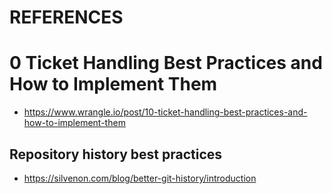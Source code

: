 # REFERENCES
# 0 Ticket Handling Best Practices and How to Implement Them
* https://www.wrangle.io/post/10-ticket-handling-best-practices-and-how-to-implement-them

## Repository history best practices
* https://silvenon.com/blog/better-git-history/introduction